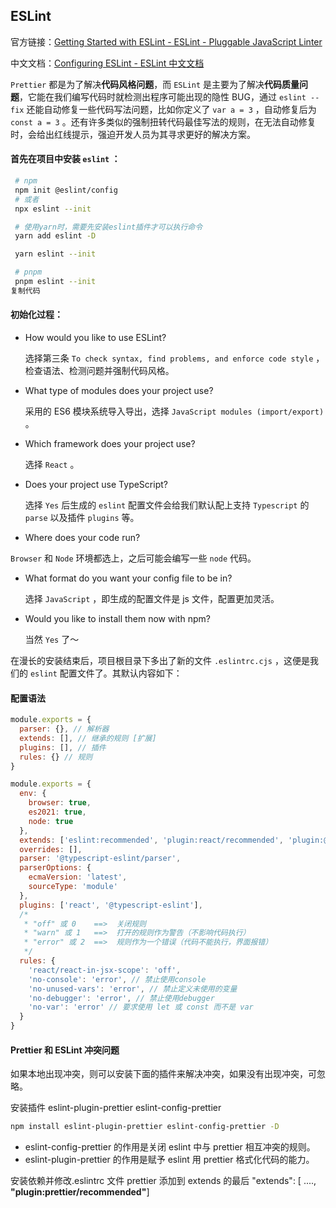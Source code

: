 ## ESLint

官方链接：[Getting Started with ESLint - ESLint - Pluggable JavaScript Linter](https://eslint.org/docs/latest/use/getting-started)

中文文档：[Configuring ESLint - ESLint 中文文档](https://eslint.bootcss.com/docs/user-guide/configuring)

`Prettier` 都是为了解决**代码风格问题**，而 `ESLint` 是主要为了解决**代码质量问题**，它能在我们编写代码时就检测出程序可能出现的隐性 BUG，通过 `eslint --fix` 还能自动修复一些代码写法问题，比如你定义了 `var a = 3` ，自动修复后为 `const a = 3` 。还有许多类似的强制扭转代码最佳写法的规则，在无法自动修复时，会给出红线提示，强迫开发人员为其寻求更好的解决方案。

#### 首先在项目中安装 `eslint` ：

```bash
 # npm
 npm init @eslint/config
 # 或者
 npx eslint --init

 # 使用yarn时，需要先安装eslint插件才可以执行命令
 yarn add eslint -D

 yarn eslint --init

 # pnpm
 pnpm eslint --init
复制代码
```

#### 初始化过程：

- How would you like to use ESLint?

  选择第三条 `To check syntax, find problems, and enforce code style` ，检查语法、检测问题并强制代码风格。

- What type of modules does your project use?

  采用的 ES6 模块系统导入导出，选择 `JavaScript modules (import/export)` 。

- Which framework does your project use?

  选择 `React` 。

- Does your project use TypeScript?

  选择 `Yes` 后生成的 `eslint` 配置文件会给我们默认配上支持 `Typescript` 的 `parse` 以及插件 `plugins` 等。

- Where does your code run?

`Browser` 和 `Node` 环境都选上，之后可能会编写一些 `node` 代码。

- What format do you want your config file to be in?

  选择 `JavaScript` ，即生成的配置文件是 js 文件，配置更加灵活。

- Would you like to install them now with npm?

  当然 `Yes` 了～

在漫长的安装结束后，项目根目录下多出了新的文件 `.eslintrc.cjs` ，这便是我们的 `eslint` 配置文件了。其默认内容如下：

#### 配置语法

```js
module.exports = {
  parser: {}, // 解析器
  extends: [], // 继承的规则 [扩展]
  plugins: [], // 插件
  rules: {} // 规则
}
```

```javascript
module.exports = {
  env: {
    browser: true,
    es2021: true,
    node: true
  },
  extends: ['eslint:recommended', 'plugin:react/recommended', 'plugin:@typescript-eslint/recommended'],
  overrides: [],
  parser: '@typescript-eslint/parser',
  parserOptions: {
    ecmaVersion: 'latest',
    sourceType: 'module'
  },
  plugins: ['react', '@typescript-eslint'],
  /*
   * "off" 或 0    ==>  关闭规则
   * "warn" 或 1   ==>  打开的规则作为警告（不影响代码执行）
   * "error" 或 2  ==>  规则作为一个错误（代码不能执行，界面报错）
   */
  rules: {
    'react/react-in-jsx-scope': 'off',
    'no-console': 'error', // 禁止使用console
    'no-unused-vars': 'error', // 禁止定义未使用的变量
    'no-debugger': 'error', // 禁止使用debugger
    'no-var': 'error' // 要求使用 let 或 const 而不是 var
  }
}
```

#### Prettier 和 ESLint 冲突问题

如果本地出现冲突，则可以安装下面的插件来解决冲突，如果没有出现冲突，可忽略。

安装插件 eslint-plugin-prettier eslint-config-prettier

```bash
npm install eslint-plugin-prettier eslint-config-prettier -D
```

- eslint-config-prettier 的作用是关闭 eslint 中与 prettier 相互冲突的规则。
- eslint-plugin-prettier 的作用是赋予 eslint 用 prettier 格式化代码的能力。

安装依赖并修改.eslintrc 文件
prettier 添加到 extends 的最后
"extends": [ ...., **"plugin:prettier/recommended"**]
